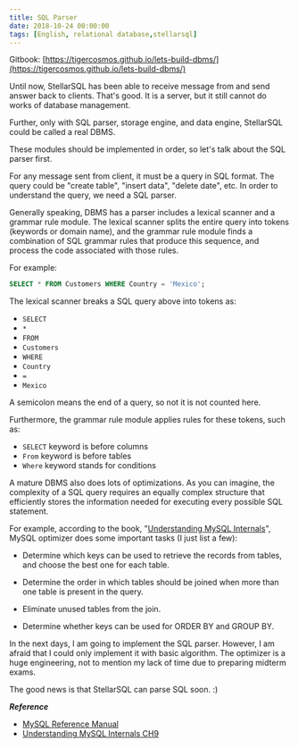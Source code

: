 ```yaml
---
title: SQL Parser
date: 2018-10-24 00:00:00
tags: [English, relational database,stellarsql]
---
```


Gitbook: [https://tigercosmos.github.io/lets-build-dbms/](https://tigercosmos.github.io/lets-build-dbms/)

Until now, StellarSQL has been able to receive message from and send answer back to clients. That's good. It is a server, but it still cannot do works of database management.

Further, only with SQL parser, storage engine, and data engine, StellarSQL could be called a real DBMS.

These modules should be implemented in order, so let's talk about the SQL parser first.

For any message sent from client, it must be a query in SQL format. The query could be "create table", "insert data", "delete date", etc. In order to understand the query, we need a SQL parser.

Generally speaking, DBMS has a parser includes a lexical scanner and a grammar rule module. The lexical scanner splits the entire query into tokens (keywords or domain name), and the grammar rule module finds a combination of SQL grammar rules that produce this sequence, and process the code associated with those rules.

For example:

```sql
SELECT * FROM Customers WHERE Country = 'Mexico';
```

The lexical scanner breaks a SQL query above into tokens as:

- `SELECT`
- `*`
- `FROM`
- `Customers`
- `WHERE`
- `Country`
- `=`
- `Mexico`

A semicolon means the end of a query, so not it is not counted here.

Furthermore, the grammar rule module applies rules for these tokens, such as:

- `SELECT` keyword is before columns
- `From` keyword is before tables
- `Where` keyword stands for conditions

A mature DBMS also does lots of optimizations. As you can imagine, the complexity of a SQL query requires an equally complex structure that efficiently stores the information needed for executing every possible SQL statement.

For example, according to the book, "[Understanding MySQL Internals](https://www.safaribooksonline.com/library/view/understanding-mysql-internals/0596009577/ch09s02.html)", MySQL optimizer does some important tasks (I just list a few):

- Determine which keys can be used to retrieve the records from tables, and choose the best one for each table.

- Determine the order in which tables should be joined when more than one table is present in the query.

- Eliminate unused tables from the join.

- Determine whether keys can be used for ORDER BY and GROUP BY.

In the next days, I am going to implement the SQL parser. However, I am afraid that I could only implement it with basic algorithm. The optimizer is a huge engineering, not to mention my lack of time due to preparing midterm exams.

The good news is that StellarSQL can parse SQL soon. :)

***Reference***

- [MySQL Reference Manual](https://dev.mysql.com/doc/refman/8.0/en)
- [Understanding MySQL Internals CH9](https://www.safaribooksonline.com/library/view/understanding-mysql-internals/0596009577/ch09.html)